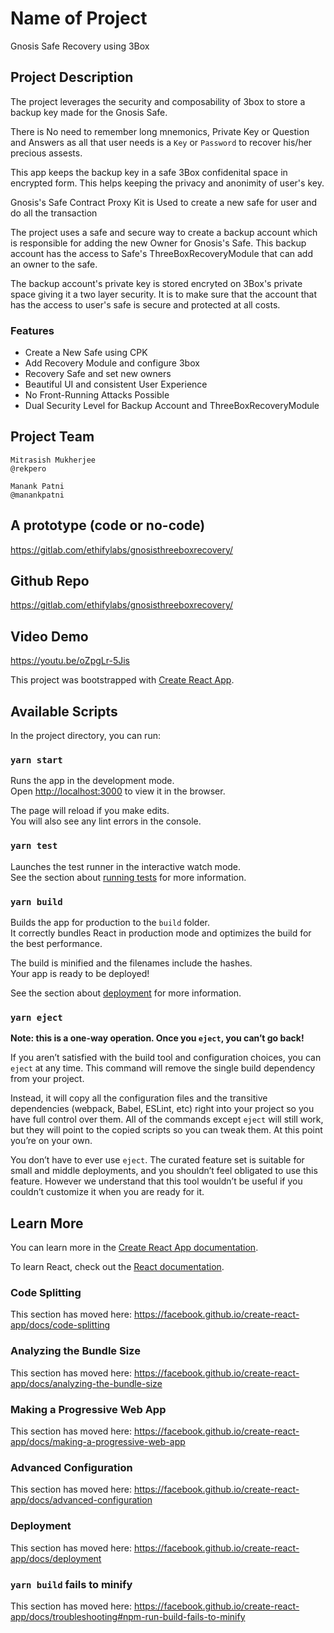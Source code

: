 # Name of Project
Gnosis Safe Recovery using 3Box

## Project Description

The project leverages the security and composability of 3box to store a backup key made for the Gnosis Safe. 

There is No need to remember long mnemonics, Private Key or Question and Answers as all that user needs is a `Key` or `Password` to recover his/her precious assests. 

This app keeps the backup key in a safe 3Box confidenital space in encrypted form. This helps keeping the privacy and anonimity of user's key. 

Gnosis's Safe Contract Proxy Kit is Used to create a new safe for user and do all the transaction 

The project uses a safe and secure way to create a backup account which is responsible for adding the new Owner for Gnosis's Safe. This backup account has the access to Safe's ThreeBoxRecoveryModule that can add an owner to the safe.

The backup account's private key is stored encryted on 3Box's private space giving it a two layer security. It is to make sure that the account that has the access to user's safe is secure and protected at all costs.

### Features 

- Create a New Safe using CPK
- Add Recovery Module and configure 3box
- Recovery Safe and set new owners
- Beautiful UI and consistent User Experience
- No Front-Running Attacks Possible
- Dual Security Level for Backup Account and ThreeBoxRecoveryModule

## Project Team
    
```
Mitrasish Mukherjee
@rekpero
```
```
Manank Patni
@manankpatni
```

## A prototype (code or no-code)
https://gitlab.com/ethifylabs/gnosisthreeboxrecovery/
## Github Repo
https://gitlab.com/ethifylabs/gnosisthreeboxrecovery/
## Video Demo
https://youtu.be/oZpgLr-5Jis

This project was bootstrapped with [Create React App](https://github.com/facebook/create-react-app).

## Available Scripts

In the project directory, you can run:

### `yarn start`

Runs the app in the development mode.<br />
Open [http://localhost:3000](http://localhost:3000) to view it in the browser.

The page will reload if you make edits.<br />
You will also see any lint errors in the console.

### `yarn test`

Launches the test runner in the interactive watch mode.<br />
See the section about [running tests](https://facebook.github.io/create-react-app/docs/running-tests) for more information.

### `yarn build`

Builds the app for production to the `build` folder.<br />
It correctly bundles React in production mode and optimizes the build for the best performance.

The build is minified and the filenames include the hashes.<br />
Your app is ready to be deployed!

See the section about [deployment](https://facebook.github.io/create-react-app/docs/deployment) for more information.

### `yarn eject`

**Note: this is a one-way operation. Once you `eject`, you can’t go back!**

If you aren’t satisfied with the build tool and configuration choices, you can `eject` at any time. This command will remove the single build dependency from your project.

Instead, it will copy all the configuration files and the transitive dependencies (webpack, Babel, ESLint, etc) right into your project so you have full control over them. All of the commands except `eject` will still work, but they will point to the copied scripts so you can tweak them. At this point you’re on your own.

You don’t have to ever use `eject`. The curated feature set is suitable for small and middle deployments, and you shouldn’t feel obligated to use this feature. However we understand that this tool wouldn’t be useful if you couldn’t customize it when you are ready for it.

## Learn More

You can learn more in the [Create React App documentation](https://facebook.github.io/create-react-app/docs/getting-started).

To learn React, check out the [React documentation](https://reactjs.org/).

### Code Splitting

This section has moved here: https://facebook.github.io/create-react-app/docs/code-splitting

### Analyzing the Bundle Size

This section has moved here: https://facebook.github.io/create-react-app/docs/analyzing-the-bundle-size

### Making a Progressive Web App

This section has moved here: https://facebook.github.io/create-react-app/docs/making-a-progressive-web-app

### Advanced Configuration

This section has moved here: https://facebook.github.io/create-react-app/docs/advanced-configuration

### Deployment

This section has moved here: https://facebook.github.io/create-react-app/docs/deployment

### `yarn build` fails to minify

This section has moved here: https://facebook.github.io/create-react-app/docs/troubleshooting#npm-run-build-fails-to-minify
